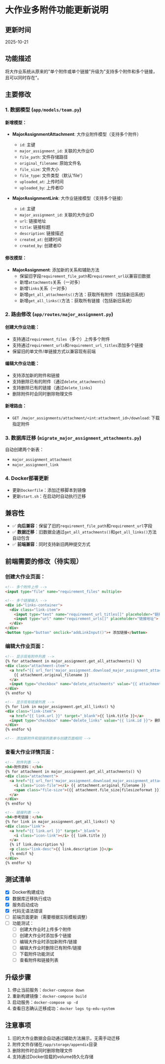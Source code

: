 # 大作业多附件功能更新说明

## 更新时间
2025-10-21

## 功能描述
将大作业系统从原来的"单个附件或单个链接"升级为"支持多个附件和多个链接，且可以同时存在"。

## 主要修改

### 1. 数据模型 (`app/models/team.py`)
#### 新增模型：
- **MajorAssignmentAttachment**: 大作业附件模型（支持多个附件）
  - `id`: 主键
  - `major_assignment_id`: 关联的大作业ID
  - `file_path`: 文件存储路径
  - `original_filename`: 原始文件名
  - `file_size`: 文件大小
  - `file_type`: 文件类型（默认'file'）
  - `uploaded_at`: 上传时间
  - `uploaded_by`: 上传者ID

- **MajorAssignmentLink**: 大作业链接模型（支持多个链接）
  - `id`: 主键
  - `major_assignment_id`: 关联的大作业ID
  - `url`: 链接地址
  - `title`: 链接标题
  - `description`: 链接描述
  - `created_at`: 创建时间
  - `created_by`: 创建者ID

#### 修改模型：
- **MajorAssignment**: 添加新的关系和辅助方法
  - 保留旧字段`requirement_file_path`和`requirement_url`以兼容旧数据
  - 新增`attachments`关系（一对多）
  - 新增`links`关系（一对多）
  - 新增`get_all_attachments()`方法：获取所有附件（包括新旧系统）
  - 新增`get_all_links()`方法：获取所有链接（包括新旧系统）

### 2. 路由修改 (`app/routes/major_assignment.py`)

#### 创建大作业功能：
- 支持通过`requirement_files`（多个）上传多个附件
- 支持通过`requirement_urls`和`requirement_url_titles`添加多个链接
- 保留旧的单文件/单链接方式以兼容现有前端

#### 编辑大作业功能：
- 支持添加新的附件和链接
- 支持删除已有的附件（通过`delete_attachments`）
- 支持删除已有的链接（通过`delete_links`）
- 删除附件时会同时删除物理文件

#### 新增路由：
- `GET /major_assignments/attachment/<int:attachment_id>/download`: 下载指定附件

### 3. 数据库迁移 (`migrate_major_assignment_attachments.py`)
自动创建两个新表：
- `major_assignment_attachment`
- `major_assignment_link`

### 4. Docker部署更新
- 更新`Dockerfile`：添加迁移脚本到镜像
- 更新`start.sh`：在启动时自动执行迁移

## 兼容性
- ✅ **向后兼容**：保留了旧的`requirement_file_path`和`requirement_url`字段
- ✅ **数据迁移**：旧数据会通过`get_all_attachments()`和`get_all_links()`方法自动包含
- ✅ **前端兼容**：同时支持新旧两种提交方式

## 前端需要的修改（待实现）

### 创建大作业页面：
```html
<!-- 多个附件上传 -->
<input type="file" name="requirement_files" multiple>

<!-- 多个链接输入 -->
<div id="links-container">
  <div class="link-item">
    <input type="text" name="requirement_url_titles[]" placeholder="链接标题">
    <input type="url" name="requirement_urls[]" placeholder="链接地址">
  </div>
</div>
<button type="button" onclick="addLinkInput()">+ 添加链接</button>
```

### 编辑大作业页面：
```html
<!-- 显示现有附件列表 -->
{% for attachment in major_assignment.get_all_attachments() %}
<div class="attachment-item">
  <a href="{{ url_for('major_assignment.download_major_assignment_attachment', attachment_id=attachment.id) }}">
    {{ attachment.original_filename }}
  </a>
  <input type="checkbox" name="delete_attachments" value="{{ attachment.id }}"> 删除
</div>
{% endfor %}

<!-- 显示现有链接列表 -->
{% for link in major_assignment.get_all_links() %}
<div class="link-item">
  <a href="{{ link.url }}" target="_blank">{{ link.title }}</a>
  <input type="checkbox" name="delete_links" value="{{ link.id }}"> 删除
</div>
{% endfor %}

<!-- 添加新附件和链接的表单与创建页面相同 -->
```

### 查看大作业详情页面：
```html
<!-- 附件列表 -->
<h4>附件资料：</h4>
{% for attachment in major_assignment.get_all_attachments() %}
<div class="attachment">
  <a href="{{ url_for('major_assignment.download_major_assignment_attachment', attachment_id=attachment.id) }}">
    <i class="icon-file"></i> {{ attachment.original_filename }}
    <span class="file-size">({{ attachment.file_size|filesizeformat }})</span>
  </a>
</div>
{% endfor %}

<!-- 链接列表 -->
<h4>参考链接：</h4>
{% for link in major_assignment.get_all_links() %}
<div class="link">
  <a href="{{ link.url }}" target="_blank">
    <i class="icon-link"></i> {{ link.title }}
  </a>
  {% if link.description %}
  <p class="link-desc">{{ link.description }}</p>
  {% endif %}
</div>
{% endfor %}
```

## 测试清单
- [x] Docker构建成功
- [x] 数据库迁移执行成功
- [x] 服务启动成功
- [x] 代码无语法错误
- [ ] 前端页面更新（需要根据实际模板调整）
- [ ] 功能测试：
  - [ ] 创建大作业时上传多个附件
  - [ ] 创建大作业时添加多个链接
  - [ ] 编辑大作业时添加新附件/链接
  - [ ] 编辑大作业时删除已有附件/链接
  - [ ] 下载附件功能测试
  - [ ] 查看附件和链接列表

## 升级步骤
1. 停止当前服务：`docker-compose down`
2. 重新构建镜像：`docker-compose build`
3. 启动服务：`docker-compose up -d`
4. 查看日志确认迁移成功：`docker logs tg-edu-system`

## 注意事项
1. 旧的大作业数据会自动通过辅助方法展示，无需手动迁移
2. 附件文件存储在`/app/storage/appendix`目录
3. 删除附件时会同时删除物理文件
4. 支持通过Docker挂载的volume持久化存储
